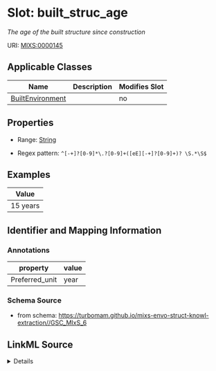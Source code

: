 # Slot: built_struc_age


_The age of the built structure since construction_



URI: [MIXS:0000145](https://w3id.org/mixs/0000145)



<!-- no inheritance hierarchy -->




## Applicable Classes

| Name | Description | Modifies Slot |
| --- | --- | --- |
[BuiltEnvironment](BuiltEnvironment.md) |  |  no  |







## Properties

* Range: [String](String.md)

* Regex pattern: `^[-+]?[0-9]*\.?[0-9]+([eE][-+]?[0-9]+)? \S.*\S$`






## Examples

| Value |
| --- |
| 15 years |

## Identifier and Mapping Information





### Annotations

| property | value |
| --- | --- |
| Preferred_unit | year |



### Schema Source


* from schema: https://turbomam.github.io/mixs-envo-struct-knowl-extraction//GSC_MIxS_6




## LinkML Source

<details>
```yaml
name: built_struc_age
annotations:
  Preferred_unit:
    tag: Preferred_unit
    value: year
description: The age of the built structure since construction
title: built structure age
notes:
- age
examples:
- value: 15 years
from_schema: https://turbomam.github.io/mixs-envo-struct-knowl-extraction//GSC_MIxS_6
rank: 1000
slot_uri: MIXS:0000145
multivalued: false
alias: built_struc_age
domain_of:
- BuiltEnvironment
range: string
required: false
recommended: false
pattern: ^[-+]?[0-9]*\.?[0-9]+([eE][-+]?[0-9]+)? \S.*\S$

```
</details>